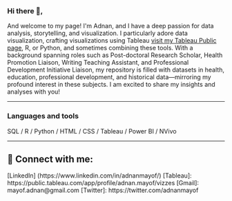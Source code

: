 ### Hi there 👋, 


And welcome to my page! I'm Adnan, and I have a deep passion for data analysis, storytelling, and visualization. I particularly adore data visualization, crafting visualizations using Tableau  [visit my Tableau Public page](https://public.tableau.com/app/profile/adnan.mayof/vizzes), R, or Python, and sometimes combining these tools. With a background spanning roles such as Post-doctoral Research Scholar, Health Promotion Liaison, Writing Teaching Assistant, and Professional Development Initiative Liaison, my repository is filled with datasets in health, education, professional development, and historical data—mirroring my profound interest in these subjects. I am excited to share my insights and analyses with you!

---

### Languages and tools
SQL / R / Python / HTML / CSS / Tableau / Power BI / NVivo

---


<h2> 🤳 Connect with me:</h2>
[LinkedIn] (https://www.linkedin.com/in/adnanmayof/)
[Tableau]: https://public.tableau.com/app/profile/adnan.mayof/vizzes   
[Gmail]: mayof.adnan@gmail.com 
[Twitter]: https://twitter.com/adnanmayof




 




 




